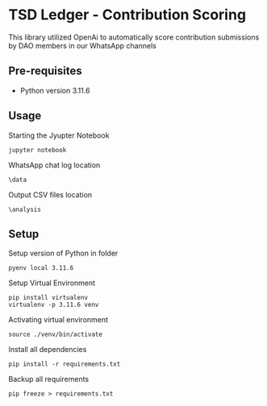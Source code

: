 # TSD Ledger - Contribution Scoring
This library utilized OpenAi to automatically score contribution submissions by DAO members in our WhatsApp channels


## Pre-requisites
  - Python version 3.11.6


## Usage

Starting the Jyupter Notebook
```
jupyter notebook
```

WhatsApp chat log location
```
\data
```

Output CSV files location 
```
\analysis
```


## Setup

Setup version of Python in folder
```
pyenv local 3.11.6
```

Setup Virtual Environment
```
pip install virtualenv
virtualenv -p 3.11.6 venv
```

Activating virtual environment
```
source ./venv/bin/activate
```

Install all dependencies
```
pip install -r requirements.txt
```

Backup all requirements
```
pip freeze > requirements.txt
```


